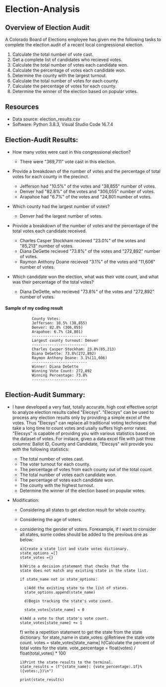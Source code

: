 # Election-Analysis

## Overview of Election Audit

A Colorado Board of Elections employee has given me the following tasks to complete the election audit of a recent local congressional election.

1. Calculate the total number of vote cast.
2. Get a complete list of candidates who recieved votes.
3. Calculate the total number of votes each candidate won.
4. Calculate the percentage of votes each candidate won.
5. Determine the county with the largest turnout.
6. Calculate the total number of votes for each county.
7. Calculate the percentage of votes for each county.
8. Determine the winner of the election based on popular votes.

## Resources
- Data source: election_results.csv
- Software: Python 3.8.3, Visual Studio Code 16.7.4

## Election-Audit Results:

 - How many votes were cast in this congressional election?
 
     - There were "369,711" vote cast in this election.
 
 - Provide a breakdown of the number of votes and the percentage of total votes for each county in the precinct.
 
    - Jefferson had "10.5%" of the votes and "38,855" number of votes.
    - Denver had "82.8%" of the votes and "306,055" number of votes.
    - Arapahoe had "6.7%" of the votes and "24,801 number of votes.
    
- Which county had the largest number of votes?
 
    - Denver had the largest number of votes.

- Provide a breakdown of the number of votes and the percentage of the total votes each candidate received.

    - Charles Casper Stockham recieved "23.0%" of the votes and "85,213" number of votes.
    - Diana DeGette recieved "73.8%" of the votes and "272,892" number of votes.
    - Raymon Anthony Doane recieved "3.1%" of the votes and "11,606" number of votes.

- Which candidate won the election, what was their vote count, and what was their percentage of the total votes?
 
    - Diana DeGette, who recieved "73.8%" of the votes and "272,892" number of votes.
    
#### Sample of my coding result 

                County Votes:
                Jefferson: 10.5% (38,855)
                Denver: 82.8% (306,055)
                Arapahoe: 6.7% (24,801)
                -------------------------
                Largest county turnout: Denver
                -------------------------
                Charles Casper Stockham: 23.0%(85,213)
                Diana DeGette: 73.8%(272,892)
                Raymon Anthony Doane: 3.1%(11,606)
                -------------------------
                Winner: Diana DeGette
                Winning Vote Count: 272,892
                Winning Percentage: 73.8%
                -------------------------
    
## Election-Audit Summary:

- I have developed a very fast, totally accurate, high cost effective script to analyze election results called "Elecsys". "Elecsys" can be used to process any election results   only by providing a simple excel of the votes.  Thus "Elecsys" can replace all traditional voting techniques that take a long time to count votes and usally suffers high error   rates. "Elecsys" is capable of providing you with various statistics based on the dataset of votes. For instace, given a data excel file with just three columns: Ballot ID,     County and Candidate, "Elecsys" will provide you with the following statistics:

    - The total number of votes cast.
    - The voter turnout for each county.
    - The percentage of votes from each county out of the total count.
    - The total number of votes each candidate won.
    - The percentage of votes each candidate won.
    - The county with the highest turnout.
    - Determine the winner of the election based on popular votes.
       
 - Modification:
 
    - Considering all states to get election result for whole country.
    - Considering the age of voters.
    - considering the gender of voters.
   Forexample, if I want to consider all states, some codes should be added to the previous one as below:
   
          a)Create a state list and state votes dictionary.
          state_options =[]
          state_votes ={}
        
          b)Write a decision statement that checks that the
          state does not match any existing state in the state list.
        
          if state_name not in state_options:

            c)Add the existing state to the list of states.
            state_options.append(state_name)

            d)Begin tracking the state's vote count.

            state_votes[state_name] = 0
            
          e)Add a vote to that state's vote count.
          state_votes[state_name] += 1
        
         f) write a repetition statement to get the state from the state dictionary.
          for state_name in state_votes:
            g)Retrieve the state vote count.
            votes = state_votes[state_name]
            h)Calculate the percent of total votes for the state.
            vote_percentage = float(votes) / float(total_votes) * 100

          i)Print the state results to the terminal.
          state_results = (f"{state_name}: {vote_percentage:.1f}% ({votes:,})\n")
         
          print(state_results)
  


